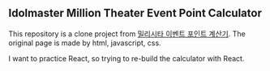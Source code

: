 ## Idolmaster Million Theater Event Point Calculator

This repository is a clone project from [밀리시타 이벤트 포인트 계산기](https://milli-calc.tistory.com).
The original page is made by html, javascript, css.

I want to practice React, so trying to re-build the calculator with React.
